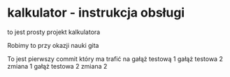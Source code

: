 # kalkulator - instrukcja obsługi

to jest prosty projekt kalkulatora

Robimy to przy okazji nauki gita

To jest pierwszy commit który ma trafić na gałąż testową 1
gałąż testowa 2 zmiana 1
gałąż testowa 2 zmiana 2